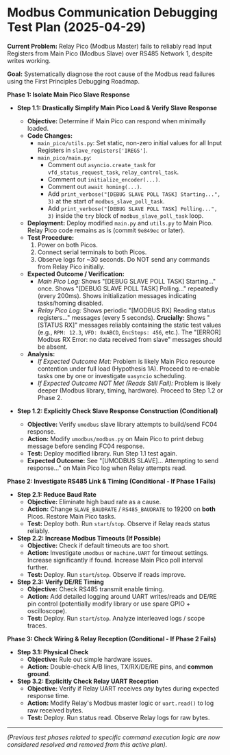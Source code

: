 # Modbus Communication Debugging Test Plan (2025-04-29)

**Current Problem:** Relay Pico (Modbus Master) fails to reliably read Input Registers from Main Pico (Modbus Slave) over RS485 Network 1, despite writes working.

**Goal:** Systematically diagnose the root cause of the Modbus read failures using the First Principles Debugging Roadmap.

**Phase 1: Isolate Main Pico Slave Response**

*   **Step 1.1: Drastically Simplify Main Pico Load & Verify Slave Response**
    *   **Objective:** Determine if Main Pico can respond when minimally loaded.
    *   **Code Changes:**
        *   `main_pico/utils.py`: Set static, non-zero initial values for all Input Registers in `slave_registers['IREGS']`.
        *   `main_pico/main.py`:
            *   Comment out `asyncio.create_task` for `vfd_status_request_task`, `relay_control_task`.
            *   Comment out `initialize_encoder(...)`.
            *   Comment out `await homing(...)`.
            *   Add `print_verbose("[DEBUG SLAVE POLL TASK] Starting...", 3)` at the start of `modbus_slave_poll_task`.
            *   Add `print_verbose("[DEBUG SLAVE POLL TASK] Polling...", 3)` inside the `try` block of `modbus_slave_poll_task` loop.
    *   **Deployment:** Deploy modified `main.py` and `utils.py` to Main Pico. Relay Pico code remains as is (commit `9e849ec` or later).
    *   **Test Procedure:**
        1.  Power on both Picos.
        2.  Connect serial terminals to both Picos.
        3.  Observe logs for ~30 seconds. Do NOT send any commands from Relay Pico initially.
    *   **Expected Outcome / Verification:**
        *   *Main Pico Log:* Shows "[DEBUG SLAVE POLL TASK] Starting..." once. Shows "[DEBUG SLAVE POLL TASK] Polling..." repeatedly (every 200ms). Shows initialization messages indicating tasks/homing disabled.
        *   *Relay Pico Log:* Shows periodic "[MODBUS RX] Reading status registers..." messages (every 5 seconds). **Crucially:** Shows "[STATUS RX]" messages reliably containing the static test values (e.g., `RPM: 12.3`, `VFD: 0xABCD`, `EncSteps: 456`, etc.). The "[ERROR] Modbus RX Error: no data received from slave" messages should be absent.
    *   **Analysis:**
        *   *If Expected Outcome Met:* Problem is likely Main Pico resource contention under full load (Hypothesis 1A). Proceed to re-enable tasks one by one or investigate `uasyncio` scheduling.
        *   *If Expected Outcome NOT Met (Reads Still Fail):* Problem is likely deeper (Modbus library, timing, hardware). Proceed to Step 1.2 or Phase 2.

*   **Step 1.2: Explicitly Check Slave Response Construction (Conditional)**
    *   **Objective:** Verify `umodbus` slave library attempts to build/send FC04 response.
    *   **Action:** Modify `umodbus/modbus.py` on Main Pico to print debug message before sending FC04 response.
    *   **Test:** Deploy modified library. Run Step 1.1 test again.
    *   **Expected Outcome:** See "[UMODBUS SLAVE]... Attempting to send response..." on Main Pico log when Relay attempts read.

**Phase 2: Investigate RS485 Link & Timing (Conditional - If Phase 1 Fails)**

*   **Step 2.1: Reduce Baud Rate**
    *   **Objective:** Eliminate high baud rate as a cause.
    *   **Action:** Change `SLAVE_BAUDRATE` / `RS485_BAUDRATE` to 19200 on **both** Picos. Restore Main Pico tasks.
    *   **Test:** Deploy both. Run `start`/`stop`. Observe if Relay reads status reliably.
*   **Step 2.2: Increase Modbus Timeouts (If Possible)**
    *   **Objective:** Check if default timeouts are too short.
    *   **Action:** Investigate `umodbus` or `machine.UART` for timeout settings. Increase significantly if found. Increase Main Pico poll interval further.
    *   **Test:** Deploy. Run `start`/`stop`. Observe if reads improve.
*   **Step 2.3: Verify DE/RE Timing**
    *   **Objective:** Check RS485 transmit enable timing.
    *   **Action:** Add detailed logging around UART writes/reads and DE/RE pin control (potentially modify library or use spare GPIO + oscilloscope).
    *   **Test:** Deploy. Run `start`/`stop`. Analyze interleaved logs / scope traces.

**Phase 3: Check Wiring & Relay Reception (Conditional - If Phase 2 Fails)**

*   **Step 3.1: Physical Check**
    *   **Objective:** Rule out simple hardware issues.
    *   **Action:** Double-check A/B lines, TX/RX/DE/RE pins, and **common ground**.
*   **Step 3.2: Explicitly Check Relay UART Reception**
    *   **Objective:** Verify if Relay UART receives *any* bytes during expected response time.
    *   **Action:** Modify Relay's Modbus master logic or `uart.read()` to log raw received bytes.
    *   **Test:** Deploy. Run status read. Observe Relay logs for raw bytes.

---
*(Previous test phases related to specific command execution logic are now considered resolved and removed from this active plan).*